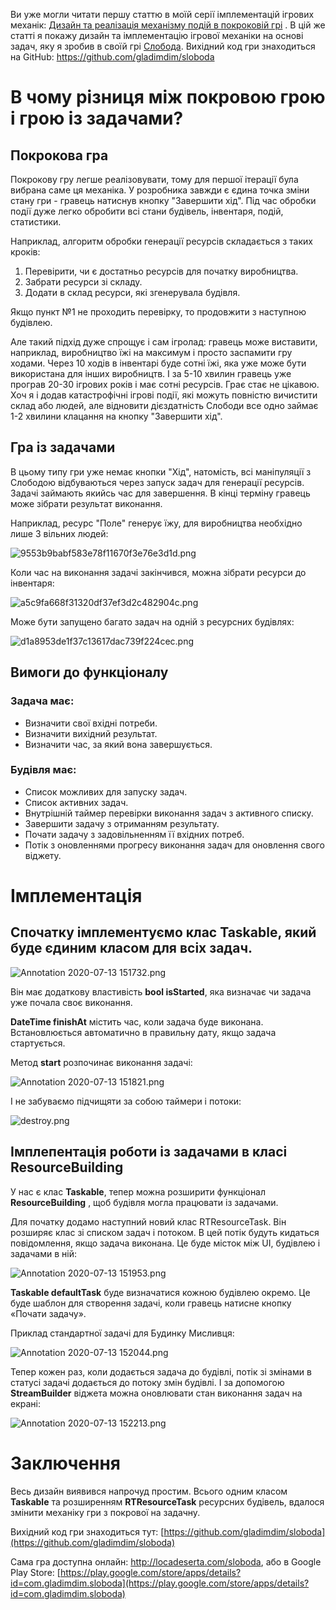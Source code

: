 Ви уже могли читати першу статтю в моїй серії імплементацій ігрових механік:  [Дизайн та реалізація механізму подій в покроковій грі](https://gladimdim.org/dizajn-ta-realizaciya-mehanizmu-podij-v-pokrokovij-gri-sloboda-ck87f463p006vlfs1pb18szhf) . В цій же статті я покажу дизайн та імплементацію ігрової механіки на основі задач, яку я зробив в своїй грі  [Слобода](https://locadeserta.com/sloboda). Вихідний код гри знаходиться на GitHub:  [https://github.com/gladimdim/sloboda
](https://github.com/gladimdim/sloboda)
# В чому різниця між покровою грою і грою із задачами?

## Покрокова гра
Покрокову гру легше реалізовувати, тому для першої ітерації була вибрана саме ця механіка. У розробника завжди є єдина точка зміни стану гри - гравець натиснув кнопку "Завершити хід". Під час обробки події дуже легко обробити всі стани будівель, інвентаря, подій, статистики.

Наприклад, алгоритм обробки генерації ресурсів складається з таких кроків:

1. Перевірити, чи є достатньо ресурсів для початку виробництва.
2. Забрати ресурси зі складу.
3. Додати в склад ресурси, які згенерувала будівля.

Якщо пункт №1 не проходить перевірку, то продовжити з наступною будівлею.

Але такий підхід дуже спрощує і сам ігролад: гравець може виставити, наприклад, виробництво їжі на максимум і просто заспамити гру ходами. Через 10 ходів в інвентарі буде сотні їжі, яка уже може бути використана для інших виробництв. І за 5-10 хвилин гравець уже програв 20-30 ігрових років і має сотні ресурсів. Грає стає не цікавою. Хоч я і додав катастрофічні ігрові події, які можуть повністю вичистити склад або людей, але відновити дієздатність Слободи все одно займає 1-2 хвилини клацання на кнопку "Завершити хід".

## Гра із задачами
В цьому типу гри уже немає кнопки "Хід", натомість, всі маніпуляції з Слободою відбуваються через запуск задач для генерації ресурсів. Задачі займають якийсь час для завершення. В кінці терміну гравець може зібрати результат виконання.

Наприклад, ресурс "Поле" генерує їжу, для виробництва необхідно лише 3 вільних людей:

![9553b9babf583e78f11670f3e76e3d1d.png](screen1.png)

Коли час на виконання задачі закінчився, можна зібрати ресурси до інвентаря:

![a5c9fa668f31320df37ef3d2c482904c.png](screen2.png)

Може бути запущено багато задач на одній з ресурсних будівлях:

![d1a8953de1f37c13617dac739f224cec.png](screen3.png)

## Вимоги до функціоналу

### Задача має:
- Визначити свої вхідні потреби.
- Визначити вихідний результат.
- Визначити час, за який вона завершується.


### Будівля має:
- Список можливих для запуску задач.
- Список активних задач.
- Внутрішній таймер перевірки виконання задач з активного списку.
- Завершити задачу з отриманням результату.
- Почати задачу з задовільненням її вхідних потреб.
- Потік з оновленнями прогресу виконання задач для оновлення свого віджету.

# Імплементація
## Спочатку імплементуємо клас Taskable, який буде єдиним класом для всіх задач.

![Annotation 2020-07-13 151732.png](screen4.png)

Він має додаткову властивість **bool isStarted**, яка визначає чи задача уже почала своє виконання.

**DateTime finishAt** містить час, коли задача буде виконана. Встановлюється автоматично в правильну дату, якщо задача стартується.

Метод **start** розпочинає виконання задачі:

![Annotation 2020-07-13 151821.png](screen5.png)

І не забуваємо підчищяти за собою таймери і потоки:

![destroy.png](screen6.png)

## Імплепентація роботи із задачами в класі ResourceBuilding

У нас є клас **Taskable**, тепер можна розширити функціонал **ResourceBuilding** , щоб будівля могла працювати із задачами.

Для початку додамо наступний новий клас RTResourceTask. Він розширяє клас зі списком задач і потоком. В цей потік будуть кидаться повідомлення, якщо задача виконана. Це буде місток між UI, будівлею і задачами в ній:

![Annotation 2020-07-13 151953.png](screen7.png)

**Taskable defaultTask** буде визначатися кожною будівлею окремо. Це буде шаблон для створення задачі, коли гравець натисне кнопку «Почати задачу».

Приклад стандартної задачі для Будинку Мисливця:

![Annotation 2020-07-13 152044.png](screen8.png)

Тепер кожен раз, коли додається задача до будівлі, потік зі змінами в статусі задачі додається до потоку змін будівлі. І за допомогою **StreamBuilder** віджета можна оновлювати стан виконання задач на екрані:


![Annotation 2020-07-13 152213.png](screen9.png)

# Заключення

Весь дизайн виявився напрочуд простим. Всього одним класом **Taskable** та розширенням **RTResourceTask** ресурсних будівель, вдалося змінити механіку гри з покрової на задачну.

Вихідний код гри знаходиться тут:  [https://github.com/gladimdim/sloboda](https://github.com/gladimdim/sloboda)

Сама гра доступна онлайн: http://locadeserta.com/sloboda, або в Google Play Store:  [https://play.google.com/store/apps/details?id=com.gladimdim.sloboda](https://play.google.com/store/apps/details?id=com.gladimdim.sloboda) 